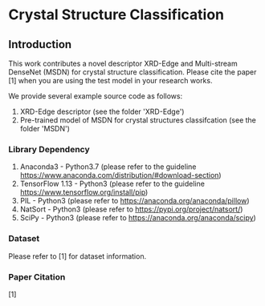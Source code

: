 # Crystal Structure Classification

## Introduction
This work contributes a novel descriptor XRD-Edge and Multi-stream DenseNet (MSDN) for crystal structure classification.
Please cite the paper [1] when you are using the test model in your research works.

We provide several example source code as follows:
  1) XRD-Edge descriptor (see the folder 'XRD-Edge')
  2) Pre-trained model of MSDN for crystal structures classifcation (see the folder 'MSDN')  


### Library Dependency
  1) Anaconda3 - Python3.7 (please refer to the guideline https://www.anaconda.com/distribution/#download-section)
  2) TensorFlow 1.13 - Python3 (please refer to the guideline https://www.tensorflow.org/install/pip)
  3) PIL - Python3 (please refer to https://anaconda.org/anaconda/pillow)
  4) NatSort - Python3 (please refer to https://pypi.org/project/natsort/)
  5) SciPy - Python3 (please refer to https://anaconda.org/anaconda/scipy)

### Dataset
Please refer to [1] for dataset information.

### Paper Citation
  [1]
